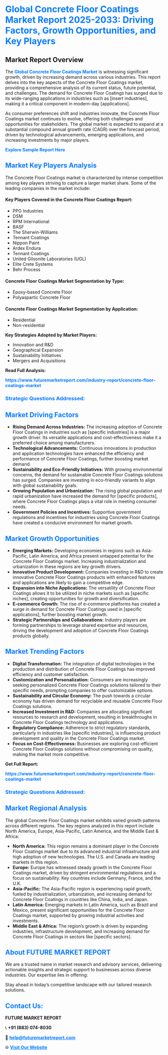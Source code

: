 <h1 style="color: #007BFF;">Global Concrete Floor Coatings Market Report 2025-2033: Driving Factors, Growth Opportunities, and Key Players</h1>

<section id="overview">
<h2>Market Report Overview</h2>
<p>The <a href="https://www.futuremarketreport.com/industry-report/concrete-floor-coatings-market" style="color: #007BFF; text-decoration: none;"><strong>Global Concrete Floor Coatings Market</strong></a> is witnessing significant growth, driven by increasing demand across various industries. This report delves into the key aspects of the Concrete Floor Coatings market, providing a comprehensive analysis of its current status, future potential, and challenges. The demand for Concrete Floor Coatings has surged due to its wide-ranging applications in industries such as [insert industries], making it a critical component in modern-day [applications].</p>
<p>As consumer preferences shift and industries innovate, the Concrete Floor Coatings market continues to evolve, offering both challenges and opportunities for stakeholders. The global market is expected to expand at a substantial compound annual growth rate (CAGR) over the forecast period, driven by technological advancements, emerging applications, and increasing investments by major players.</p>
</section>

<section id="overview">
<p><a href="https://www.futuremarketreport.com/request-sample/reportId=87605" style="color: #007BFF; text-decoration: none;"><strong>Explore Sample Report Here</strong></a></p>
</section>

<section id="key-players">
<h2 style="color: #007BFF;">Market Key Players Analysis</h2>
<p>The Concrete Floor Coatings market is characterized by intense competition among key players striving to capture a larger market share. Some of the leading companies in the market include:</p>
<h4>Key Players Covered in the Concrete Floor Coatings Report:</h4>
<ul><li>PPG Industries</li><li>DSM</li><li>RPM International</li><li>BASF</li><li>The Sherwin-Williams</li><li>Tennant Coatings</li><li>Nippon Paint</li><li>Ardex Endura</li><li>Tennant Coatings</li><li>United Gilsonite Laboratories (UGL)</li><li>Elite Crete Systems</li><li>Behr Process</li></ul>
<h4>Concrete Floor Coatings Market Segmentation by Type:</h4>
<ul><li>Epoxy-based Concrete Floor</li><li>Polyaspartic Concrete Floor</li></ul>

<h4>Concrete Floor Coatings Market Segmentation by Application:</h4>
<ul><li>Residential</li><li>Non-residential</li></ul>
<p><strong>Key Strategies Adopted by Market Players:</strong></p>
<ul>
<li>Innovation and R&D</li>
<li>Geographical Expansion</li>
<li>Sustainability Initiatives</li>
<li>Mergers and Acquisitions</li>
</ul>
</section>

<section>
<p><strong>Read Full Analysis: </strong></p><a href="https://www.futuremarketreport.com/industry-report/concrete-floor-coatings-market" style="color: #007BFF; text-decoration: none;"><strong>https://www.futuremarketreport.com/industry-report/concrete-floor-coatings-market</strong></a>
<h3 style="color: #007BFF;">Strategic Questions Addressed:</h3>
</section>

<section id="driving-factors">
<h2 style="color: #007BFF;">Market Driving Factors</h2>
<ul>
<li><strong>Rising Demand Across Industries:</strong> The increasing adoption of Concrete Floor Coatings in industries such as [specific industries] is a major growth driver. Its versatile applications and cost-effectiveness make it a preferred choice among manufacturers.</li>
<li><strong>Technological Advancements:</strong> Continuous innovations in production and application technologies have enhanced the efficiency and performance of Concrete Floor Coatings, further boosting market demand.</li>
<li><strong>Sustainability and Eco-Friendly Initiatives:</strong> With growing environmental concerns, the demand for sustainable Concrete Floor Coatings solutions has surged. Companies are investing in eco-friendly variants to align with global sustainability goals.</li>
<li><strong>Growing Population and Urbanization:</strong> The rising global population and rapid urbanization have increased the demand for [specific products], where Concrete Floor Coatings plays a vital role in meeting consumer needs.</li>
<li><strong>Government Policies and Incentives:</strong> Supportive government regulations and incentives for industries using Concrete Floor Coatings have created a conducive environment for market growth.</li>
</ul>
</section>

<section id="growth-opportunities">
<h2 style="color: #007BFF;">Market Growth Opportunities</h2>
<ul>
<li><strong>Emerging Markets:</strong> Developing economies in regions such as Asia-Pacific, Latin America, and Africa present untapped potential for the Concrete Floor Coatings market. Increasing industrialization and urbanization in these regions are key growth drivers.</li>
<li><strong>Innovative Product Development:</strong> Companies investing in R&D to create innovative Concrete Floor Coatings products with enhanced features and applications are likely to gain a competitive edge.</li>
<li><strong>Expansion into Niche Applications:</strong> The versatility of Concrete Floor Coatings allows it to be utilized in niche markets such as [specific niches], creating opportunities for growth and diversification.</li>
<li><strong>E-commerce Growth:</strong> The rise of e-commerce platforms has created a surge in demand for Concrete Floor Coatings used in [specific applications], further boosting market growth.</li>
<li><strong>Strategic Partnerships and Collaborations:</strong> Industry players are forming partnerships to leverage shared expertise and resources, driving the development and adoption of Concrete Floor Coatings products globally.</li>
</ul>
</section>

<section id="trending-factors">
<h2 style="color: #007BFF;">Market Trending Factors</h2>
<ul>
<li><strong>Digital Transformation:</strong> The integration of digital technologies in the production and distribution of Concrete Floor Coatings has improved efficiency and customer satisfaction.</li>
<li><strong>Customization and Personalization:</strong> Consumers are increasingly seeking personalized Concrete Floor Coatings solutions tailored to their specific needs, prompting companies to offer customizable options.</li>
<li><strong>Sustainability and Circular Economy:</strong> The push towards a circular economy has driven demand for recyclable and reusable Concrete Floor Coatings solutions.</li>
<li><strong>Increased Investment in R&D:</strong> Companies are allocating significant resources to research and development, resulting in breakthroughs in Concrete Floor Coatings technology and applications.</li>
<li><strong>Regulatory Compliance:</strong> Adherence to strict regulatory standards, particularly in industries like [specific industries], is influencing product development and quality in the Concrete Floor Coatings market.</li>
<li><strong>Focus on Cost-Effectiveness:</strong> Businesses are exploring cost-efficient Concrete Floor Coatings solutions without compromising on quality, making the market more competitive.</li>
</ul>
</section>

<section>
<p><strong>Get Full Report: </strong></p><a href="https://www.futuremarketreport.com/industry-report/concrete-floor-coatings-market" style="color: #007BFF; text-decoration: none;"><strong>https://www.futuremarketreport.com/industry-report/concrete-floor-coatings-market</strong></a>
<h3 style="color: #007BFF;">Strategic Questions Addressed:</h3>
</section>


<section id="regional-analysis">
<h2 style="color: #007BFF;">Market Regional Analysis</h2>
<p>The global Concrete Floor Coatings market exhibits varied growth patterns across different regions. The key regions analyzed in this report include North America, Europe, Asia-Pacific, Latin America, and the Middle East & Africa:</p>
<ul>
<li><strong>North America:</strong> This region remains a dominant player in the Concrete Floor Coatings market due to its advanced industrial infrastructure and high adoption of new technologies. The U.S. and Canada are leading markets in this region.</li>
<li><strong>Europe:</strong> Europe has witnessed steady growth in the Concrete Floor Coatings market, driven by stringent environmental regulations and a focus on sustainability. Key countries include Germany, France, and the U.K.</li>
<li><strong>Asia-Pacific:</strong> The Asia-Pacific region is experiencing rapid growth, fueled by industrialization, urbanization, and increasing demand for Concrete Floor Coatings in countries like China, India, and Japan.</li>
<li><strong>Latin America:</strong> Emerging markets in Latin America, such as Brazil and Mexico, present significant opportunities for the Concrete Floor Coatings market, supported by growing industrial activities and investments.</li>
<li><strong>Middle East & Africa:</strong> The region’s growth is driven by expanding industries, infrastructure development, and increasing demand for Concrete Floor Coatings in sectors like [specific sectors].</li>
</ul>
</section>

<footer>
<h2 style="color: #007BFF;">About FUTURE MARKET REPORT</h2>
<p>We are a trusted name in market research and advisory services, delivering actionable insights and strategic support to businesses across diverse industries. Our expertise lies in offering:</p>

<p>Stay ahead in today’s competitive landscape with our tailored research solutions.</p>

<h2 style="color: #007BFF;">Contact Us:</h2>
<p><strong>FUTURE MARKET REPORT</strong></p>
<p>📞 <strong>+91 (883) 074-8030</strong></p>
<p>📧 <strong><a href="mailto:help@futuremarketreport.com" style="color: #007BFF;">help@futuremarketreport.com</a></strong></p>
<p>🌐 <strong><a href="https://www.futuremarketreport.com/" style="color: #007BFF;">Visit Our Website</a></strong></p>
</footer>